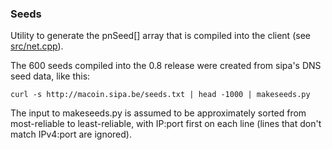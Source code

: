### Seeds ###

Utility to generate the pnSeed[] array that is compiled into the client
(see [src/net.cpp](/src/net.cpp)).

The 600 seeds compiled into the 0.8 release were created from sipa's DNS seed data, like this:

	curl -s http://macoin.sipa.be/seeds.txt | head -1000 | makeseeds.py

The input to makeseeds.py is assumed to be approximately sorted from most-reliable to least-reliable,
with IP:port first on each line (lines that don't match IPv4:port are ignored).
